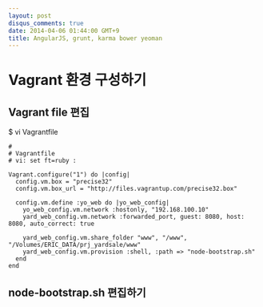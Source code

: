 ```yaml
---
layout: post
disqus_comments: true
date: 2014-04-06 01:44:00 GMT+9
title: AngularJS, grunt, karma bower yeoman
---
```


# Vagrant 환경 구성하기 


## Vagrant file 편집
$ vi Vagrantfile

```
#
# Vagrantfile
# vi: set ft=ruby :

Vagrant.configure("1") do |config|
  config.vm.box = "precise32"
  config.vm.box_url = "http://files.vagrantup.com/precise32.box"

  config.vm.define :yo_web do |yo_web_config|
    yo_web_config.vm.network :hostonly, "192.168.100.10"
    yard_web_config.vm.network :forwarded_port, guest: 8080, host: 8080, auto_correct: true

    yard_web_config.vm.share_folder "www", "/www", "/Volumes/ERIC_DATA/prj_yardsale/www"
    yard_web_config.vm.provision :shell, :path => "node-bootstrap.sh"
  end
end
```

## node-bootstrap.sh 편집하기 
